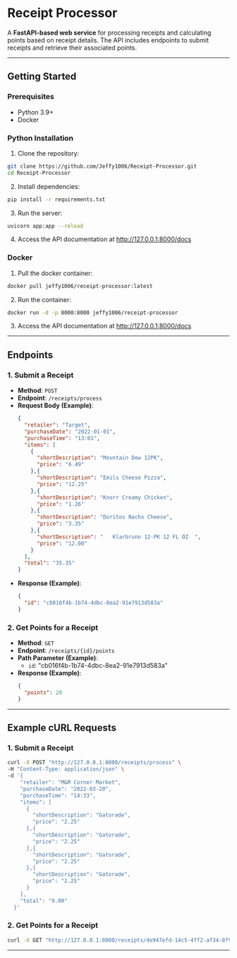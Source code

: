# Receipt Processor
A **FastAPI-based web service** for processing receipts and calculating points based on receipt details. The API includes endpoints to submit receipts and retrieve their associated points.

---

## Getting Started
### Prerequisites
- Python 3.9+
- Docker

### Python Installation
1. Clone the repository:
```bash
git clone https://github.com/Jeffy1006/Receipt-Processor.git
cd Receipt-Processor
```
2. Install dependencies:
```bash
pip install -r requirements.txt
```
3. Run the server:
```bash
uvicorn app:app --reload
```
4. Access the API documentation at http://127.0.0.1:8000/docs

### Docker
1. Pull the docker container:
```bash
docker pull jeffy1006/receipt-processor:latest
```
2. Run the container:
```bash
docker run -d -p 8000:8000 jeffy1006/receipt-processor
```
3. Access the API documentation at http://127.0.0.1:8000/docs

---

## Endpoints

### 1. **Submit a Receipt**
- **Method**: `POST`
- **Endpoint**: `/receipts/process`
- **Request Body (Example)**:
  ```json
  {
    "retailer": "Target",
    "purchaseDate": "2022-01-01",
    "purchaseTime": "13:01",
    "items": [
      {
        "shortDescription": "Mountain Dew 12PK",
        "price": "6.49"
      },{
        "shortDescription": "Emils Cheese Pizza",
        "price": "12.25"
      },{
        "shortDescription": "Knorr Creamy Chicken",
        "price": "1.26"
      },{
        "shortDescription": "Doritos Nacho Cheese",
        "price": "3.35"
      },{
        "shortDescription": "   Klarbrunn 12-PK 12 FL OZ  ",
        "price": "12.00"
      }
    ],
    "total": "35.35"
  }
- **Response (Example)**:
  ```json
  {
    "id": "cb016f4b-1b74-4dbc-8ea2-91e7913d583a"
  }

### 2. **Get Points for a Receipt**
- **Method**: `GET`
- **Endpoint**: `/receipts/{id}/points`
- **Path Parameter (Example)**:
  - `id`: "cb016f4b-1b74-4dbc-8ea2-91e7913d583a"
- **Response (Example)**:
  ```json
  {
    "points": 28 
  }
---
## Example cURL Requests
### 1. **Submit a Receipt**
```bash
curl -X POST "http://127.0.0.1:8000/receipts/process" \
-H "Content-Type: application/json" \
-d '{
    "retailer": "M&M Corner Market",
    "purchaseDate": "2022-03-20",
    "purchaseTime": "14:33",
    "items": [
      {
        "shortDescription": "Gatorade",
        "price": "2.25"
      },{
        "shortDescription": "Gatorade",
        "price": "2.25"
      },{
        "shortDescription": "Gatorade",
        "price": "2.25"
      },{
        "shortDescription": "Gatorade",
        "price": "2.25"
      }
    ],
    "total": "9.00"
  }'
```
### 2. **Get Points for a Receipt**
```bash
curl -X GET "http://127.0.0.1:8000/receipts/de947efd-14c5-4ff2-af34-8f973c3bd653/points"
```
---
